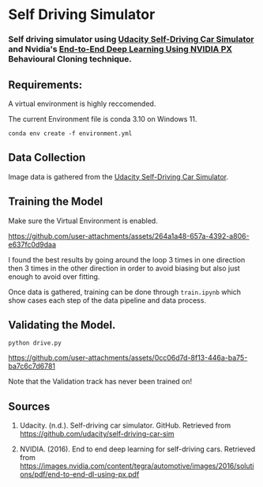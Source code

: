 # Self Driving Simulator 

### Self driving simulator using [Udacity Self-Driving Car Simulator](https://github.com/udacity/self-driving-car-sim) and Nvidia's [End-to-End Deep Learning Using NVIDIA PX](https://images.nvidia.com/content/tegra/automotive/images/2016/solutions/pdf/end-to-end-dl-using-px.pdf) Behavioural Cloning technique. 

## Requirements:
A virtual environment is highly reccomended.

The current Environment file is conda 3.10 on Windows 11.

```conda env create -f environment.yml ```

## Data Collection
Image data is gathered from the [Udacity Self-Driving Car Simulator](https://github.com/udacity/self-driving-car-sim).



## Training the Model

Make sure the Virtual Environment is enabled.

https://github.com/user-attachments/assets/264a1a48-657a-4392-a806-e637fc0d9daa

I found the best results by going around the loop 3 times in one direction then 3 times in the other direction in order to avoid biasing but also just enough to avoid over fitting.


Once data is gathered, training can be done through ```train.ipynb``` which show cases each step of the data pipeline and data process.

## Validating the Model.

```python drive.py ```

https://github.com/user-attachments/assets/0cc06d7d-8f13-446a-ba75-ba7c6c7d6781

Note that the Validation track has never been trained on!

## Sources

1. Udacity. (n.d.). Self-driving car simulator. GitHub. Retrieved from https://github.com/udacity/self-driving-car-sim

2. NVIDIA. (2016). End to end deep learning for self-driving cars. Retrieved from https://images.nvidia.com/content/tegra/automotive/images/2016/solutions/pdf/end-to-end-dl-using-px.pdf

